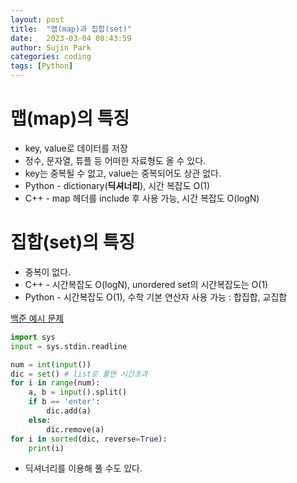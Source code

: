 ```yaml
---
layout: post
title:  "맵(map)과 집합(set)"
date:   2023-03-04 08:43:59
author: Sujin Park
categories: coding
tags: [Python]
---
```


# 맵(map)의 특징

- key, value로 데이터를 저장
- 정수, 문자열, 튜플 등 어떠한 자료형도 올 수 있다.
- key는 중복될 수 없고, value는 중복되어도 상관 없다.
- Python - dictionary(**딕셔너리**), 시간 복잡도 O(1)
- C++ - map 헤더를 include 후 사용 가능, 시간 복잡도 O(logN)

# 집합(set)의 특징

- 중복이 없다.
- C++ - 시간복잡도 O(logN), unordered set의 시간복잡도는 O(1)
- Python - 시간복잡도 O(1), 수학 기본 연산자 사용 가능 : 합집합, 교집합

[백준 예시 문제](https://www.acmicpc.net/problem/7785) 

```python
import sys
input = sys.stdin.readline

num = int(input())
dic = set() # list로 풀면 시간초과
for i in range(num):
    a, b = input().split()
    if b == 'enter':
        dic.add(a)
    else:
        dic.remove(a)
for i in sorted(dic, reverse=True):
    print(i)
```

- 딕셔너리를 이용해 풀 수도 있다.
